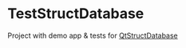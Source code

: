 # TestStructDatabase
Project with demo app &amp; tests for [QtStructDatabase](https://github.com/romah-sh/QtStructDatabase)
